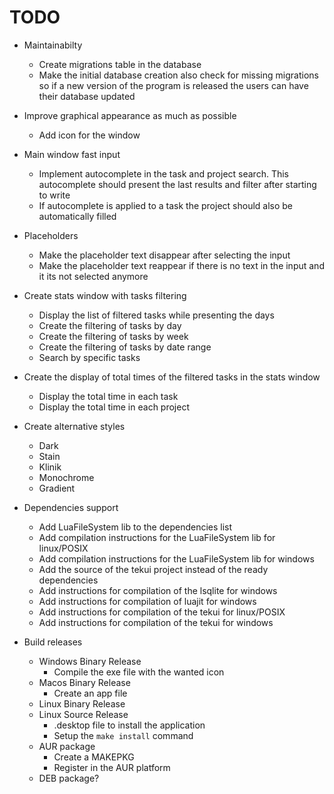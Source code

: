 # TODO

* Maintainabilty
    + Create migrations table in the database
    + Make the initial database creation also check for missing migrations so if a new version of the program is released the users can have their database updated

* Improve graphical appearance as much as possible
    + Add icon for the window

* Main window fast input
    + Implement autocomplete in the task and project search. This autocomplete should present the last results and filter after starting to write
    + If autocomplete is applied to a task the project should also be automatically filled

* Placeholders
    + Make the placeholder text disappear after selecting the input
    + Make the placeholder text reappear if there is no text in the input and it its not selected anymore

* Create stats window with tasks filtering
    + Display the list of filtered tasks while presenting the days
    + Create the filtering of tasks by day
    + Create the filtering of tasks by week
    + Create the filtering of tasks by date range
    + Search by specific tasks

* Create the display of total times of the filtered tasks in the stats window
    + Display the total time in each task
    + Display the total time in each project

* Create alternative styles
    + Dark
    + Stain
    + Klinik
    + Monochrome
    + Gradient

* Dependencies support
    + Add LuaFileSystem lib to the dependencies list
    + Add compilation instructions for the LuaFileSystem lib for linux/POSIX
    + Add compilation instructions for the LuaFileSystem lib for windows
    + Add the source of the tekui project instead of the ready dependencies
    + Add instructions for compilation of the lsqlite for windows
    + Add instructions for compilation of luajit for windows
    + Add instructions for compilation of the tekui for linux/POSIX
    + Add instructions for compilation of the tekui for windows

* Build releases
    + Windows Binary Release
        - Compile the exe file with the wanted icon
    + Macos Binary Release
        - Create an app file
    + Linux Binary Release
    + Linux Source Release
        - .desktop file to install the application
        - Setup the `make install` command
    + AUR package
        - Create a MAKEPKG
        - Register in the AUR platform
    + DEB package?
